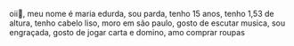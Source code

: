 oii🤗, meu nome é maria edurda, sou parda, tenho 15 anos, tenho 1,53 de altura, tenho cabelo liso, moro em são paulo, gosto de escutar musica, sou engraçada, gosto de jogar carta e domino, amo comprar roupas

